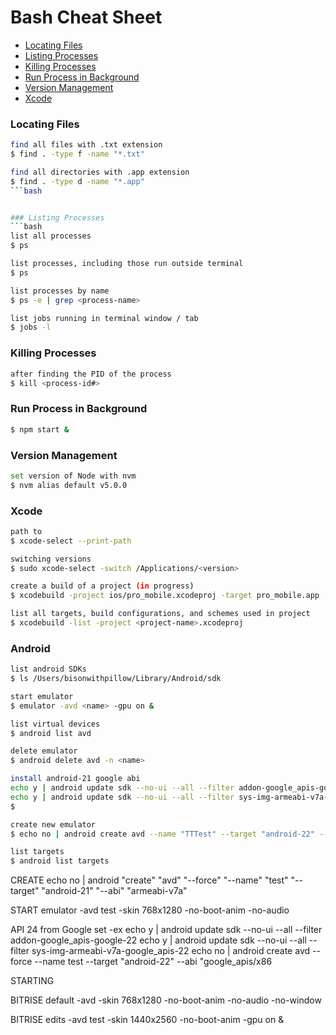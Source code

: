 # Bash Cheat Sheet

- [Locating Files](#locating-files)
- [Listing Processes](#listing-processes)
- [Killing Processes](#killing-processes)
- [Run Process in Background](#run-process-in-background)
- [Version Management](#version-management)
- [Xcode](#xcode)

### Locating Files
```bash
find all files with .txt extension
$ find . -type f -name "*.txt"
```

```bash
find all directories with .app extension
$ find . -type d -name "*.app"
```bash


### Listing Processes
```bash
list all processes
$ ps
```

```bash
list processes, including those run outside terminal
$ ps
```

```bash
list processes by name
$ ps -e | grep <process-name>
```

```bash
list jobs running in terminal window / tab
$ jobs -l
```


### Killing Processes
```bash
after finding the PID of the process
$ kill <process-id#>
```


### Run Process in Background
```bash
$ npm start &
```

### Version Management
```bash
set version of Node with nvm
$ nvm alias default v5.0.0
```




### Xcode

```bash
path to
$ xcode-select --print-path
```

```bash
switching versions
$ sudo xcode-select -switch /Applications/<version>
```

```bash
create a build of a project (in progress)
$ xcodebuild -project ios/pro_mobile.xcodeproj -target pro_mobile.app
```

```bash
list all targets, build configurations, and schemes used in project
$ xcodebuild -list -project <project-name>.xcodeproj
```






### Android

```bash
list android SDKs
$ ls /Users/bisonwithpillow/Library/Android/sdk
```

```bash
start emulator
$ emulator -avd <name> -gpu on &
```

```bash
list virtual devices
$ android list avd
```

```bash
delete emulator
$ android delete avd -n <name>
```

```bash
install android-21 google abi
echo y | android update sdk --no-ui --all --filter addon-google_apis-google-21
echo y | android update sdk --no-ui --all --filter sys-img-armeabi-v7a-google_apis-21
$
```

```bash
create new emulator
$ echo no | android create avd --name "TTTest" --target "android-22" --abi "google_apis/x86" -s "1440x2560" --device "Nexus 6" -c 128M
```

```bash
list targets
$ android list targets
```

CREATE
echo no | android "create" "avd" "--force" "--name" "test" "--target" "android-21" "--abi" "armeabi-v7a"

START
emulator -avd test -skin 768x1280 -no-boot-anim -no-audio


API 24 from Google
set -ex
echo y | android update sdk --no-ui --all --filter addon-google_apis-google-22
echo y | android update sdk --no-ui --all --filter sys-img-armeabi-v7a-google_apis-22
echo no | android create avd --force --name test --target "android-22" --abi "google_apis/x86


STARTING

BITRISE default
-avd <name> -skin 768x1280 -no-boot-anim -no-audio -no-window

BITRISE edits
-avd test -skin 1440x2560 -no-boot-anim -gpu on &
